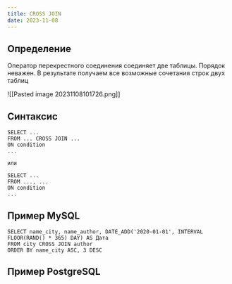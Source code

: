 ```yaml
---
title: CROSS JOIN
date: 2023-11-08
---
```

## Определение
Оператор перекрестного соединения соединяет две таблицы. Порядок неважен. В результате получаем все возможные сочетания строк двух таблиц

![[Pasted image 20231108101726.png]]

## Синтаксис
```postgresql
SELECT ...
FROM ... CROSS JOIN ...
ON condition
...

или

SELECT ...
FROM ..., ...
ON condition
...
```

## Пример MySQL
```mysql
SELECT name_city, name_author, DATE_ADD('2020-01-01', INTERVAL FLOOR(RAND() * 365) DAY) AS Дата
FROM city CROSS JOIN author
ORDER BY name_city ASC, 3 DESC
```

## Пример PostgreSQL
```postgresql
```